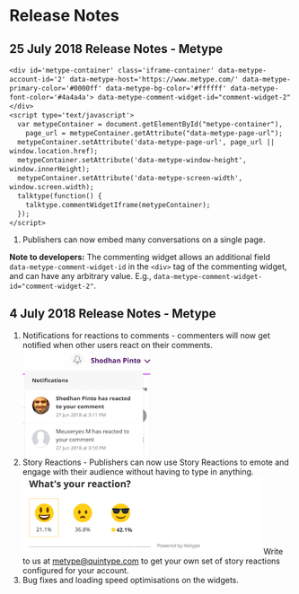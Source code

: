 # Release Notes

## 25 July 2018 Release Notes - Metype

```shell
<div id='metype-container' class='iframe-container' data-metype-account-id='2' data-metype-host='https://www.metype.com/' data-metype-primary-color='#0000ff' data-metype-bg-color='#ffffff' data-metype-font-color='#4a4a4a'> data-metype-comment-widget-id="comment-widget-2"</div>
<script type='text/javascript'>
  var metypeContainer = document.getElementById("metype-container"),
    page_url = metypeContainer.getAttribute("data-metype-page-url");
  metypeContainer.setAttribute('data-metype-page-url', page_url || window.location.href);
  metypeContainer.setAttribute('data-metype-window-height', window.innerHeight);
  metypeContainer.setAttribute('data-metype-screen-width', window.screen.width);
  talktype(function() {
    talktype.commentWidgetIframe(metypeContainer);
  });
</script>
```
1. Publishers can now embed many conversations on a single page. 


**Note to developers:** The commenting widget allows an additional field `data-metype-comment-widget-id` in the `<div>` tag of the commenting widget, and can have any arbitrary value. E.g.,
`data-metype-comment-widget-id="comment-widget-2"`.


## 4 July 2018 Release Notes - Metype

1. Notifications for reactions to comments - commenters will now get notified when other users react on their comments.
![Comment Reactions Notify](../../images/Comment_Reactions_4Jul18.png "Comment Reactions Notification")
2. Story Reactions - Publishers can now use Story Reactions to emote and engage with their audience without having to type in anything. 
![Story Reactions](../../images/Story_Reactions_4Jul18.png "Story Reactions")
Write to us at metype@quintype.com to get your own set of story reactions configured for your account.
3. Bug fixes and loading speed optimisations on the widgets.


